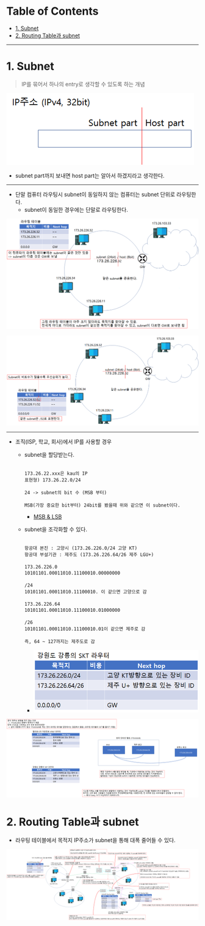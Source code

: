 # Table of Contents

- [1. Subnet](#1-subnet)
- [2. Routing Table과 subnet](#2-routing-table과-subnet)

---

# 1. Subnet

> IP를 묶어서 하나의 entry로 생각할 수 있도록 하는 개념

![](/bin/Network_image/network_7_1.png)

- subnet part까지 보내면 host part는 알아서 하겠지라고 생각한다.

---

- 단말 컴퓨터 라우팅시 subnet이 동일하지 않는 컴퓨터는 subnet 단위로 라우팅한다.
	- subnet이 동일한 경우에는 단말로 라우팅한다.

![](/bin/Network_image/network_7_3.png)

![](/bin/Network_image/network_7_4.png)

---

- 조직(ISP, 학교, 회사)에서 IP를 사용할 경우
	- subnet을 할당받는다.

		```ad-example

		173.26.22.xxx은 kau의 IP
		표현형) 173.26.22.0/24

		24 -> subnet의 bit 수 (MSB 부터)
		
		MSB(가장 중요한 bit부터) 24bit를 봤을때 위와 같으면 이 subnet이다.
		
		```
		- [MSB & LSB](http://github.com/mildsalmon/Study/blob/Network/Network/docs/MSB%20%26%20LSB.md)
	- subnet을 조각화할 수 있다.
	
		```ad-example

		항공대 본진 : 고양시 (173.26.226.0/24 고양 KT)
		항공대 부설기관 : 제주도 (173.26.226.64/26 제주 LGU+)

		173.26.226.0
		10101101.00011010.11100010.00000000

		/24
		10101101.00011010.11100010. 이 같으면 고양으로 감

		173.26.226.64
		10101101.00011010.11100010.01000000

		/26
		10101101.00011010.11100010.01이 같으면 제주로 감

		즉, 64 ~ 127까지는 제주도로 감

		```
		- ![](/bin/Network_image/network_7_33.png)
		
![](/bin/Network_image/network_7_6.png)

# 2. Routing Table과 subnet

- 라우팅 테이블에서 목적지 IP주소가 subnet을 통해 대폭 줄어들 수 있다.

![](/bin/Network_image/network_7_9.png)